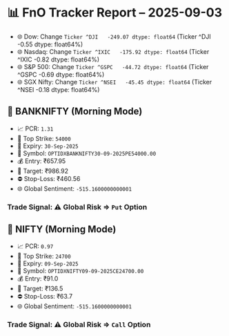 # 📊 FnO Tracker Report – 2025-09-03
- 🌐 Dow: Change `Ticker
^DJI   -249.07
dtype: float64` (Ticker
^DJI   -0.55
dtype: float64%)
- 🌐 Nasdaq: Change `Ticker
^IXIC   -175.92
dtype: float64` (Ticker
^IXIC   -0.82
dtype: float64%)
- 🌐 S&P 500: Change `Ticker
^GSPC   -44.72
dtype: float64` (Ticker
^GSPC   -0.69
dtype: float64%)
- 🌐 SGX Nifty: Change `Ticker
^NSEI   -45.45
dtype: float64` (Ticker
^NSEI   -0.18
dtype: float64%)
## 📘 BANKNIFTY (Morning Mode)
- 📈 PCR: `1.31`
- 🔢 Top Strike: `54000`
- 📆 Expiry: `30-Sep-2025`
- 🎫 Symbol: `OPTIDXBANKNIFTY30-09-2025PE54000.00`
- 💰 Entry: ₹657.95
- 🎯 Target: ₹986.92
- ⛔ Stop-Loss: ₹460.56
- 🌐 Global Sentiment: `-515.1600000000001`
### Trade Signal: ⚠️ Global Risk ⇒ `Put` Option
## 📘 NIFTY (Morning Mode)
- 📈 PCR: `0.97`
- 🔢 Top Strike: `24700`
- 📆 Expiry: `09-Sep-2025`
- 🎫 Symbol: `OPTIDXNIFTY09-09-2025CE24700.00`
- 💰 Entry: ₹91.0
- 🎯 Target: ₹136.5
- ⛔ Stop-Loss: ₹63.7
- 🌐 Global Sentiment: `-515.1600000000001`
### Trade Signal: ⚠️ Global Risk ⇒ `Call` Option
